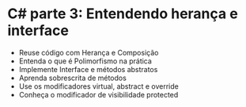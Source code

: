 # C# parte 3: Entendendo herança e interface
- Reuse código com Herança e Composição
- Entenda o que é Polimorfismo na prática
- Implemente Interface e métodos abstratos
- Aprenda sobrescrita de métodos
- Use os modificadores virtual, abstract e override
- Conheça o modificador de visibilidade protected

